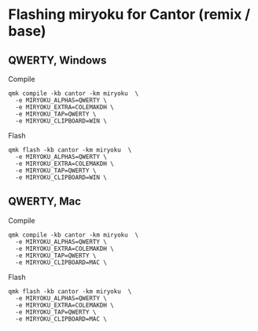 # Flashing miryoku for Cantor (remix / base)

## QWERTY, Windows
Compile
```
qmk compile -kb cantor -km miryoku  \
  -e MIRYOKU_ALPHAS=QWERTY \
  -e MIRYOKU_EXTRA=COLEMAKDH \
  -e MIRYOKU_TAP=QWERTY \
  -e MIRYOKU_CLIPBOARD=WIN \
```
Flash
```
qmk flash -kb cantor -km miryoku  \
  -e MIRYOKU_ALPHAS=QWERTY \
  -e MIRYOKU_EXTRA=COLEMAKDH \
  -e MIRYOKU_TAP=QWERTY \
  -e MIRYOKU_CLIPBOARD=WIN \
```

## QWERTY, Mac
Compile
```
qmk compile -kb cantor -km miryoku  \
  -e MIRYOKU_ALPHAS=QWERTY \
  -e MIRYOKU_EXTRA=COLEMAKDH \
  -e MIRYOKU_TAP=QWERTY \
  -e MIRYOKU_CLIPBOARD=MAC \
```
Flash
```
qmk flash -kb cantor -km miryoku  \
  -e MIRYOKU_ALPHAS=QWERTY \
  -e MIRYOKU_EXTRA=COLEMAKDH \
  -e MIRYOKU_TAP=QWERTY \
  -e MIRYOKU_CLIPBOARD=MAC \
```
